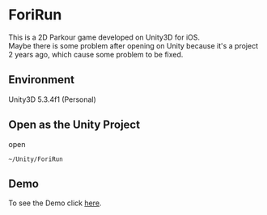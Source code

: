 # ForiRun  

This is a 2D Parkour game developed on Unity3D for iOS.   
Maybe there is some problem after opening on Unity because it's a project 2 years ago, which cause some problem to be fixed.

## Environment

Unity3D 5.3.4f1 (Personal)

## Open as the Unity Project

open
```
~/Unity/ForiRun
```

## Demo

To see the Demo click [here](https://youtu.be/kPgJmWCAZAM).